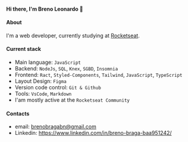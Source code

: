 #### Hi there, I'm Breno Leonardo 👋

#### About
I'm a web developer, currently studying at [Rocketseat](https://www.rocketseat.com.br/).

#### Current stack
- Main language: `JavaScript`
- Backend: `NodeJs`, `SQL`, `Knex`, `SGBD`, `Insomnia`
- Frontend: `Ract`, `Styled-Components`, `Tailwind`, `JavaScript`, `TypeScript`
- Layout Design: `Figma`
- Version code control: `Git & Github`
- Tools: `VsCode`, `Markdown`
- I'am mostly active at the `Rocketseat Community`

#### Contacts

- email: brenobragabn@gmail.com
- Linkedin: https://www.linkedin.com/in/breno-braga-baa951242/

